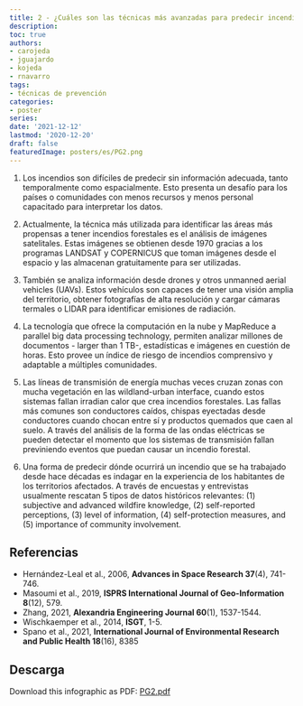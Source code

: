 ```yaml
---
title: 2 - ¿Cuáles son las técnicas más avanzadas para predecir incendios?
description: 
toc: true
authors:
- carojeda
- jguajardo
- kojeda
- rnavarro
tags:
- técnicas de prevención
categories:
- poster
series:
date: '2021-12-12'
lastmod: '2020-12-20'
draft: false
featuredImage: posters/es/PG2.png
---
```


1. Los incendios son difíciles de predecir sin información adecuada, tanto temporalmente como espacialmente. Esto presenta un desafío para los países o comunidades con menos recursos y menos personal capacitado para interpretar los datos.

1. Actualmente, la técnica más utilizada para identificar las áreas más propensas a tener incendios forestales es el análisis de imágenes satelitales. Estas imágenes se obtienen desde 1970 gracias a los programas LANDSAT y COPERNICUS que toman imágenes desde el espacio y las almacenan gratuitamente para ser utilizadas.

1. También se analiza información desde drones y otros unmanned aerial vehicles (UAVs). Estos vehículos son capaces de tener una visión amplia del territorio, obtener fotografías de alta resolución y cargar cámaras termales o LIDAR para identificar emisiones de radiación.

1. La tecnología que ofrece la computación en la nube y MapReduce a parallel big data processing technology, permiten analizar millones de documentos - larger than 1 TB-, estadísticas e imágenes en cuestión de horas. Esto provee un índice de riesgo de incendios comprensivo y adaptable a múltiples comunidades.

1. Las líneas de transmisión de energía muchas veces cruzan zonas con mucha vegetación en las wildland-urban interface, cuando estos sistemas fallan irradian calor que crea incendios forestales. Las fallas más comunes son conductores caídos, chispas eyectadas desde conductores cuando chocan entre sí y productos quemados que caen al suelo. A través del análisis de la forma de las ondas eléctricas se pueden detectar el momento que los sistemas de transmisión fallan previniendo eventos que puedan causar un incendio forestal.

1. Una forma de predecir dónde ocurrirá un incendio que se ha trabajado desde hace décadas es indagar en la experiencia de los habitantes de los territorios afectados. A través de encuestas y entrevistas usualmente rescatan 5 tipos de datos históricos relevantes: (1) subjective and advanced wildfire knowledge, (2) self-reported perceptions, (3) level of information, (4) self-protection measures, and (5) importance of community involvement. 


## Referencias

- Hernández-Leal et al., 2006, **Advances in Space Research 37**(4), 741-746.
- Masoumi et al., 2019, **ISPRS International Journal of Geo-Information 8**(12), 579. 
- Zhang, 2021, **Alexandria Engineering Journal 60**(1), 1537-1544.
- Wischkaemper et al., 2014, **ISGT**, 1-5.
- Spano et al., 2021, **International Journal of Environmental Research and Public Health 18**(16), 8385

## Descarga

Download this infographic as PDF: [PG2.pdf](PG2.pdf) 
